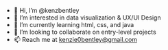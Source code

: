 - 👋 Hi, I’m @kenzbentley
- 👀 I’m interested in data visualization & UX/UI Design
- 🌱 I’m currently learning html, css, and java
- 💞️ I’m looking to collaborate on entry-level projects
- 📫 Reach me at kenzie0bentley@gmail.com

<!---
kenzbentley/kenzbentley is a ✨ special ✨ repository because its `README.md` (this file) appears on your GitHub profile.
You can click the Preview link to take a look at your changes.
--->
